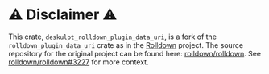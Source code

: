 # ⚠️ Disclaimer ⚠️

This crate, `deskulpt_rolldown_plugin_data_uri`, is a fork of the `rolldown_plugin_data_uri` crate as in the [Rolldown](https://rolldown.rs/) project. The source repository for the original project can be found here: [rolldown/rolldown](https://github.com/rolldown/rolldown/). See [rolldown/rolldown#3227](https://github.com/rolldown/rolldown/issues/3227) for more context.
